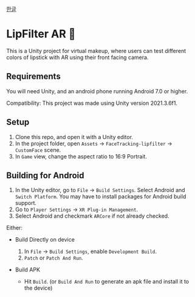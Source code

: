 [한글](README_KOR.md)
# LipFilter AR :lips:
This is a Unity project for virtual makeup, where users can test different colors of lipstick with AR using their front facing camera.

## Requirements
You will need Unity, and an android phone running Android 7.0 or higher.

Compatibility: This project was made using Unity version 2021.3.6f1.

## Setup
1. Clone this repo, and open it with a Unity editor.
2. In the project folder, open `Assets` -> `FaceTracking-lipfilter` -> `CustomFace` scene.
3. In `Game` view, change the aspect ratio to 16:9 Portrait.
## Building for Android
1. In the Unity editor, go to `File` -> `Build Settings`. Select Android and `Switch Platform`. You may have to install packages for Android build support.
2. Go to `Player Settings` -> `XR Plug-in Management`.
3. Select Android and checkmark `ARCore` if not already checked.

Either:

* Build Directly on device
    1. In `File` -> `Build Settings`, enable `Development Build`.
    2. `Patch` or `Patch And Run`.

* Build APK
    * Hit `Build`. (or `Build And Run` to generate an apk file and install it to the device)
